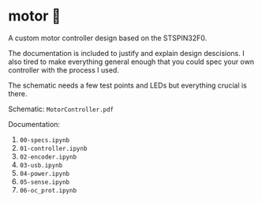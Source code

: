 # motor 🛞
A custom motor controller design based on the STSPIN32F0.

The documentation is included to justify and explain design descisions. I also tired to make everything general enough that you could spec your own controller with the process I used.

The schematic needs a few test points and LEDs but everything crucial is there.

Schematic: `MotorController.pdf`

Documentation:
1. `00-specs.ipynb`
2. `01-controller.ipynb`
3. `02-encoder.ipynb`
4. `03-usb.ipynb`
5. `04-power.ipynb`
6. `05-sense.ipynb`
7. `06-oc_prot.ipynb`
